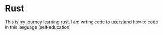 # Rust

This is my journey learning rust. I am wrting code to uderstand how to code in this language (self-education)

